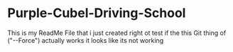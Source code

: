 # Purple-Cubel-Driving-School
This is my ReadMe File that i just created right ot test if the this Git thing of ("--Force") actually works
it looks like its not working
